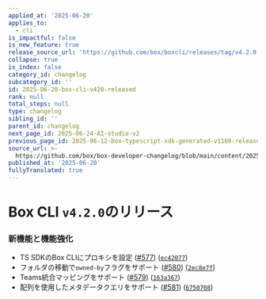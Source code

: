 ```yaml
---
applied_at: '2025-06-20'
applies_to:
  - cli
is_impactful: false
is_new_feature: true
release_source_url: 'https://github.com/box/boxcli/releases/tag/v4.2.0'
collapse: true
is_index: false
category_id: changelog
subcategory_id: ''
id: 2025-06-20-box-cli-v420-released
rank: null
total_steps: null
type: changelog
sibling_id: ''
parent_id: changelog
next_page_id: 2025-06-24-AI-studio-v2
previous_page_id: 2025-06-12-box-typescript-sdk-generated-v1160-released
source_url: >-
  https://github.com/box/box-developer-changelog/blob/main/content/2025/06-20-box-cli-v420-released.md
published_at: '2025-06-20'
fullyTranslated: true
---
```

# Box CLI `v4.2.0`のリリース

### 新機能と機能強化

* TS SDKのBox CLIにプロキシを設定 ([#577][1]) ([`ec42077`][2])
* フォルダの移動で`owned-by`フラグをサポート ([#580][3]) ([`2ec8e7f`][4])
* Teams統合マッピングをサポート ([#579][5]) ([`163a367`][6])
* 配列を使用したメタデータクエリをサポート ([#581][7]) ([`6750708`][8])

[1]: https://github.com/box/boxcli/issues/577

[2]: https://github.com/box/boxcli/commit/ec4207715360cc284574e1cbb573586218379517

[3]: https://github.com/box/boxcli/issues/580

[4]: https://github.com/box/boxcli/commit/2ec8e7fcf241dcd2c5841b8912e178e2384db426

[5]: https://github.com/box/boxcli/issues/579

[6]: https://github.com/box/boxcli/commit/163a36727c5f76b0e3b1c36049b3abae50148eb6

[7]: https://github.com/box/boxcli/issues/581

[8]: https://github.com/box/boxcli/commit/675070856eac6d06f2091203f4f19e41055dd97d
